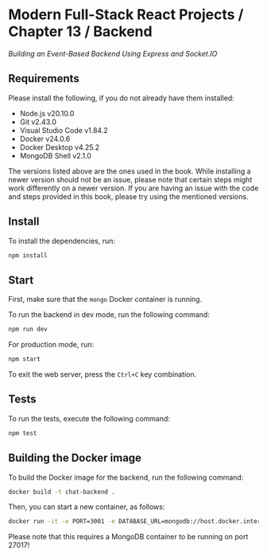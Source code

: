 # Modern Full-Stack React Projects / Chapter 13 / Backend

_Building an Event-Based Backend Using Express and Socket.IO_

## Requirements

Please install the following, if you do not already have them installed:

- Node.js v20.10.0
- Git v2.43.0
- Visual Studio Code v1.84.2
- Docker v24.0.6
- Docker Desktop v4.25.2
- MongoDB Shell v2.1.0

The versions listed above are the ones used in the book. While installing a newer version should not be an issue, please note that certain steps might work differently on a newer version. If you are having an issue with the code and steps provided in this book, please try using the mentioned versions.

## Install

To install the dependencies, run:

```bash
npm install
```

## Start

First, make sure that the `mongo` Docker container is running.

To run the backend in dev mode, run the following command:

```bash
npm run dev
```

For production mode, run:

```bash
npm start
```

To exit the web server, press the `Ctrl+C` key combination.

## Tests

To run the tests, execute the following command:

```bash
npm test
```

## Building the Docker image

To build the Docker image for the backend, run the following command:

```bash
docker build -t chat-backend .
```

Then, you can start a new container, as follows:

```bash
docker run -it -e PORT=3001 -e DATABASE_URL=mongodb://host.docker.internal:27017/chat -p 3001:3001 chat-backend
```

Please note that this requires a MongoDB container to be running on port 27017!
